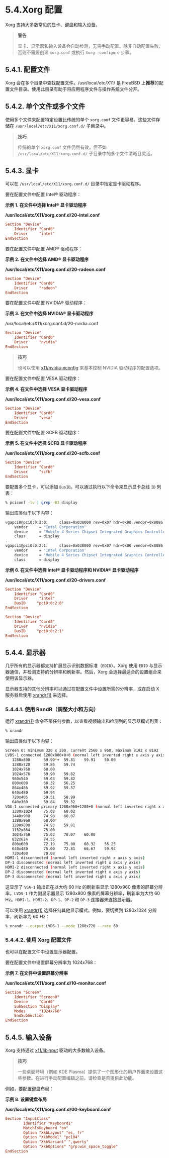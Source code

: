 # 5.4.Xorg 配置

Xorg 支持大多数常见的显卡、键盘和输入设备。

>**警告**
>
> 显卡、显示器和输入设备会自动检测，无需手动配置。除非自动配置失败，否则不需要创建 `xorg.conf` 或执行 `Xorg -configure` 步骤。

## 5.4.1. 配置文件

Xorg 会在多个目录中查找配置文件。/usr/local/etc/X11/ 是 FreeBSD 上**推荐**的配置文件目录。使用此目录有助于将应用程序文件与操作系统文件分开。

## 5.4.2. 单个文件或多个文件

使用多个文件来配置特定设置比传统的单个 `xorg.conf` 文件更容易。这些文件存储在 `/usr/local/etc/X11/xorg.conf.d/` 子目录中。

>**技巧**
>
>传统的单个 `xorg.conf` 文件仍然有效，但不如 `/usr/local/etc/X11/xorg.conf.d/` 子目录中的多个文件清晰且灵活。

## 5.4.3. 显卡

可以在 `/usr/local/etc/X11/xorg.conf.d/` 目录中指定显卡驱动程序。

要在配置文件中配置 Intel® 驱动程序：

**示例 1. 在文件中选择 Intel® 显卡驱动程序**

**/usr/local/etc/X11/xorg.conf.d/20-intel.conf**

```ini
Section "Device"
	Identifier "Card0"
	Driver     "intel"
EndSection
```

要在配置文件中配置 AMD® 驱动程序：

**示例 2. 在文件中选择 AMD® 显卡驱动程序**

**/usr/local/etc/X11/xorg.conf.d/20-radeon.conf**

```ini
Section "Device"
	Identifier "Card0"
	Driver     "radeon"
EndSection
```

要在配置文件中配置 NVIDIA® 驱动程序：

**示例 3. 在文件中选择 NVIDIA® 显卡驱动程序**

/usr/local/etc/X11/xorg.conf.d/20-nvidia.conf

```ini
Section "Device"
	Identifier "Card0"
	Driver     "nvidia"
EndSection
```

>**技巧**
>
>也可以使用 [x11/nvidia-xconfig](https://cgit.freebsd.org/ports/tree/x11/nvidia-xconfig/) 来基本控制 NVIDIA 驱动程序的配置选项。

要在配置文件中配置 VESA 驱动程序：

**示例 4. 在文件中选择 VESA 显卡驱动程序**

**/usr/local/etc/X11/xorg.conf.d/20-vesa.conf**

```ini
Section "Device"
	Identifier "Card0"
	Driver     "vesa"
EndSection
```

要在配置文件中配置 SCFB 驱动程序：

**示例 5. 在文件中选择 SCFB 显卡驱动程序**

**/usr/local/etc/X11/xorg.conf.d/20-scfb.conf**

```ini
Section "Device"
	Identifier "Card0"
	Driver     "scfb"
EndSection
```

要配置多个显卡，可以添加 `BusID`。可以通过执行以下命令来显示显卡总线 `ID` 列表：

```sh
% pciconf -lv | grep -B3 display
```

输出应类似于以下内容：

```sh
vgapci0@pci0:0:2:0:     class=0x030000 rev=0x07 hdr=0x00 vendor=0x8086 device=0x2a42 subvendor=0x17aa subdevice=0x20e4
    vendor     = 'Intel Corporation'
    device     = 'Mobile 4 Series Chipset Integrated Graphics Controller'
    class      = display
--
vgapci1@pci0:0:2:1:     class=0x038000 rev=0x07 hdr=0x00 vendor=0x8086 device=0x2a43 subvendor=0x17aa subdevice=0x20e4
    vendor     = 'Intel Corporation'
    device     = 'Mobile 4 Series Chipset Integrated Graphics Controller'
    class      = display
```

**示例 6. 在文件中选择 Intel® 显卡驱动程序和 NVIDIA® 显卡驱动程序**

**/usr/local/etc/X11/xorg.conf.d/20-drivers.conf**

```ini
Section "Device"
	Identifier "Card0"
	Driver     "intel"
	BusID     "pci0:0:2:0"
EndSection

Section "Device"
	Identifier "Card0"
	Driver     "nvidia"
	BusID     "pci0:0:2:1"
EndSection
```

## 5.4.4. 显示器

几乎所有的显示器都支持扩展显示识别数据标准（`EDID`）。Xorg 使用 `EDID` 与显示器通信，并检测支持的分辨率和刷新率。然后，Xorg 会选择最适合的设置组合来使用该显示器。

显示器支持的其他分辨率可以通过在配置文件中设置所需的分辨率，或在启动 X 服务器后使用 [xrandr(1)](https://man.freebsd.org/cgi/man.cgi?query=xrandr&sektion=1&format=html) 来选择。

### 5.4.4.1. 使用 RandR（调整大小和方向）

运行 [xrandr(1)](https://man.freebsd.org/cgi/man.cgi?query=xrandr&sektion=1&format=html) 命令不带任何参数，以查看视频输出和检测到的显示器模式列表：

```sh
% xrandr
```

输出应类似于以下内容：

```sh
Screen 0: minimum 320 x 200, current 2560 x 960, maximum 8192 x 8192
LVDS-1 connected 1280x800+0+0 (normal left inverted right x axis y axis) 261mm x 163mm
   1280x800      59.99*+  59.81    59.91    50.00
   1280x720      59.86    59.74
   1024x768      60.00
   1024x576      59.90    59.82
   960x540       59.63    59.82
   800x600       60.32    56.25
   864x486       59.92    59.57
   640x480       59.94
   720x405       59.51    58.99
   640x360       59.84    59.32
VGA-1 connected primary 1280x960+1280+0 (normal left inverted right x axis y axis) 410mm x 257mm
   1280x1024     75.02    60.02
   1440x900      74.98    60.07
   1280x960      60.00*
   1280x800      74.93    59.81
   1152x864      75.00
   1024x768      75.03    70.07    60.00
   832x624       74.55
   800x600       72.19    75.00    60.32    56.25
   640x480       75.00    72.81    66.67    59.94
   720x400       70.08
HDMI-1 disconnected (normal left inverted right x axis y axis)
DP-1 disconnected (normal left inverted right x axis y axis)
HDMI-2 disconnected (normal left inverted right x axis y axis)
DP-2 disconnected (normal left inverted right x axis y axis)
DP-3 disconnected (normal left inverted right x axis y axis)
```

这显示了 `VGA-1` 输出正在以大约 60 Hz 的刷新率显示 1280x960 像素的屏幕分辨率，`LVDS-1` 作为副显示器显示 1280x800 像素的屏幕分辨率，刷新率为大约 60 Hz。`HDMI-1`、`HDMI-2`、`DP-1`、`DP-2` 和 `DP-3` 连接器未连接显示器。

可以使用 [xrandr(1)](https://man.freebsd.org/cgi/man.cgi?query=xrandr&sektion=1&format=html) 选择任何其他显示模式。例如，要切换到 1280x1024 分辨率，刷新率为 60 Hz：

```sh
% xrandr --output LVDS-1 --mode 1280x720 --rate 60
```

### 5.4.4.2. 使用 Xorg 配置文件

也可以在配置文件中设置显示器配置。

要在配置文件中设置屏幕分辨率为 1024x768：

**示例 7. 在文件中设置屏幕分辨率**

**/usr/local/etc/X11/xorg.conf.d/10-monitor.conf**

```ini
Section "Screen"
	Identifier "Screen0"
	Device     "Card0"
	SubSection "Display"
	Modes      "1024x768"
	EndSubSection
EndSection
```

## 5.4.5. 输入设备

Xorg 支持通过 [x11/libinput](https://cgit.freebsd.org/ports/tree/x11/libinput/) 驱动的大多数输入设备。

>**技巧**
>
>一些桌面环境（例如 KDE Plasma）提供了一个图形化的用户界面来设置这些参数。在进行手动配置编辑之前，请检查是否提供此功能。

例如，要配置键盘布局：

**示例 8. 设置键盘布局**

**/usr/local/etc/X11/xorg.conf.d/00-keyboard.conf**

```ini
Section "InputClass"
        Identifier "Keyboard1"
        MatchIsKeyboard "on"
        Option "XkbLayout" "es, fr"
        Option "XkbModel" "pc104"
        Option "XkbVariant" ",qwerty"
        Option "XkbOptions" "grp:win_space_toggle"
EndSection
```
